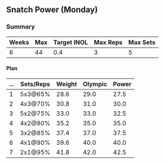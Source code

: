 ## Snatch Power (Monday)

### Summary

Weeks | Max | Target INOL | Max Reps | Max Sets
--- | --- | --- | --- | ---
6 | 44 | 0.4 | 3 | 5

#### Plan

 ... | Sets/Reps | Weight | Olympic | Power
--- | --- | --- | --- | ---
1 | 5x3@65% | 28.6 | 29.0 | 27.5
2 | 4x3@70% | 30.8 | 31.0 | 30.0
3 | 5x2@75% | 33.0 | 33.0 | 32.5
4 | 4x2@80% | 35.2 | 35.0 | 35.0
5 | 3x2@85% | 37.4 | 37.0 | 37.5
6 | 4x1@90% | 39.6 | 40.0 | 40.0
7 | 2x1@95% | 41.8 | 42.0 | 42.5


